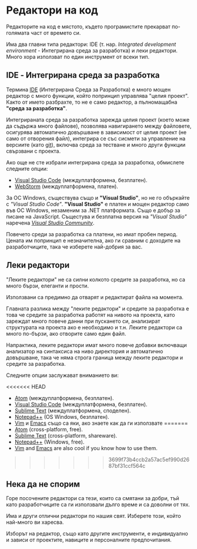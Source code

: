 # Редактори на код

Редакторите на код е мястото, където програмистите прекарват по-голямата част от времето си.

Има два главни типа редактори: IDE (т. нар. *Integrated development environment* - Интегрирана среда за разработка) и леки редактори. Много хора използват по един инструмент от всеки тип.

## IDE - Интегрирана среда за разработка

Термина [IDE](https://en.wikipedia.org/wiki/Integrated_development_environment) (Интегрирана Среда за Разработка) е много мощен редактор с много функции, който попринцип управлява "целия проект". Както от името разбрахте, то не е само редактор, а пълномащабна **"среда за разработка"**.

Интегрираната среда за разработка зарежда целия проект (което може да съдържа много файлове), позволява навигирането между файловете, осигурява автоматично довършване в зависимост от целия проект (не само от отворения файл), интегрира се със сисмети за управление на версиите (като [git](https://git-scm.com/)), включва среда за тестване и много други функции свързвани с проекта.

Ако още не сте избрали интегрирана среда за разработка, обмислете следните опции:

- [Visual Studio Code](https://code.visualstudio.com/) (междуплатформена, безплатен).
- [WebStorm](http://www.jetbrains.com/webstorm/) (междуплатформена, платен).

За ОС Windows, съществува също и **"Visual Studio"**, но не го объркайте с *"Visual Studio Code"*. **"Visual Studio"** е платен и мощен редактор само във ОС Windows, незаменим за .NET платформата. Също е добър за писане на JavaScript. Същестува и безплатна версия на *"Visual Studio"* наречена *[Visual Studio Community](https://www.visualstudio.com/vs/community/)*.

Повечето среди за разработка са платени, но имат пробен период. Цената им попринцип е незначителна, ако ги сравним с доходите на разработчиците, така че изберете най-добрия за вас.

## Леки редактори

"Леките редактори" не са силни колкото средите за разработка, но са много бързи, елеганти и прости.

Използвани са предимно да отварят и редактират файла на момента.

Главната разлика между "леките редактори" и средите за разработка е това че средите за разработка работят на нивото на проекта, като зареждат много повече данни при пускането си, анализират структурата на проекта ако е необходимо и т.н. Леките редактори са много по-бързи, ако отворите само един файл.

Напрактика, леките редактори имат много повече добавки включващи анализатор на синтаксиса на ниво директория и автоматично довършване, така че няма строга граница между леките редактори и средите за разработка.

Следните опции заслужават вниманието ви:

<<<<<<< HEAD
- [Atom](https://atom.io/) (междуплатформена, безплатен).
- [Visual Studio Code](https://code.visualstudio.com/) (междуплатформена, безплатен).
- [Sublime Text](http://www.sublimetext.com) (междуплатформена, споделен).
- [Notepad++](https://notepad-plus-plus.org/) (OS Windows, безплатен).
- [Vim](http://www.vim.org/) и [Emacs](https://www.gnu.org/software/emacs/) също са яки, ако знаете как да ги използвате
=======
- [Atom](https://atom.io/) (cross-platform, free).
- [Sublime Text](http://www.sublimetext.com) (cross-platform, shareware).
- [Notepad++](https://notepad-plus-plus.org/) (Windows, free).
- [Vim](http://www.vim.org/) and [Emacs](https://www.gnu.org/software/emacs/) are also cool if you know how to use them.
>>>>>>> 3699f73b4ccb2a57ac5ef990d2687bf31ccf564c

## Нека да не спорим

Горе посочените редактори са тези, които са смятани за добри, тъй като разработчиците са ги използвали дълго време и са доволни от тях.

Има и други отлични редактори по нашия свят. Изберете този, който най-много ви харесва.

Изборът на редактор, също като другите инструменти, е индивидуално и зависи от проектите, навиците и персоналните предпочитания.
